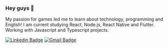 ### Hey guys 👋

My passion for games led me to learn about technology, programming and English!
I am current studying React, Node.js, React Native and Flutter. Working with Javascript
and Typescript projects.

[![Linkedin Badge](https://img.shields.io/badge/-LinkedIn-blue?style=flat-square&logo=Linkedin&logoColor=white&link=https://www.linkedin.com/in/marcos-vinicius-corsi/)](https://www.linkedin.com/in/marcos-vinicius-corsi/)
[![Gmail Badge](https://img.shields.io/badge/-Gmail-c14438?style=flat-square&logo=Gmail&logoColor=white&link=mailto:marcosvcorsi@gmail.com)](mailto:marcosvcorsi@gmail.com)

<!--
**marcosvcorsi/marcosvcorsi** is a ✨ _special_ ✨ repository because its `README.md` (this file) appears on your GitHub profile.

Here are some ideas to get you started:

- 🔭 I’m currently working on ...
- 🌱 I’m currently learning ...
- 👯 I’m looking to collaborate on ...
- 🤔 I’m looking for help with ...
- 💬 Ask me about ...
- 📫 How to reach me: ...
- 😄 Pronouns: ...
- ⚡ Fun fact: ...
-->

